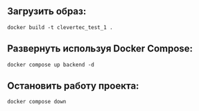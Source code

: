 ## Загрузить образ:

```shell
docker build -t clevertec_test_1 .
```

## Развернуть используя Docker Compose:
```shell
docker compose up backend -d
```

## Остановить работу проекта:

```shell
docker compose down
```